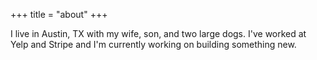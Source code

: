 +++
title = "about"
+++

I live in Austin, TX with my wife, son, and two large dogs. I've worked at Yelp and Stripe and I'm currently working on building something new.
